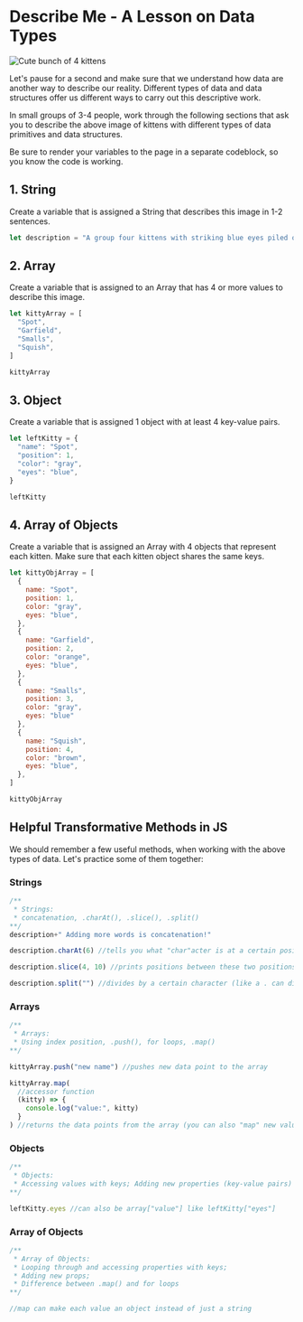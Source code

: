 # Describe Me - A Lesson on Data Types

![Cute bunch of 4 kittens](./../assets/images/cute-kittens.jpg)

Let's pause for a second and make sure that we understand how data are another way to describe our reality. Different types of data and data structures offer us different ways to carry out this descriptive work.

In small groups of 3-4 people, work through the following sections that ask you to describe the above image of kittens with different types of data primitives and data structures.

<p class="warning">
  Be sure to render your variables to the page in a separate codeblock, so you know the code is working.
</p>

## 1. String

Create a variable that is assigned a String that describes this image in 1-2 sentences.

```js
let description = "A group four kittens with striking blue eyes piled on top of each other. From left to right, there is a gray striped kitten, an orange kitten, another gray striped kitten, and a brown striped kitten."
```

## 2. Array

Create a variable that is assigned to an Array that has 4 or more values to describe this image.

```js
let kittyArray = [
  "Spot",
  "Garfield",
  "Smalls",
  "Squish",
]
```

```js
kittyArray
```

## 3. Object

Create a variable that is assigned 1 object with at least 4 key-value pairs.

```js
let leftKitty = {
  "name": "Spot",
  "position": 1,
  "color": "gray",
  "eyes": "blue",
}
```

```js
leftKitty
```

## 4. Array of Objects

Create a variable that is assigned an Array with 4 objects that represent each kitten. Make sure that each kitten object shares the same keys.

```js
let kittyObjArray = [
  {
    name: "Spot",
    position: 1,
    color: "gray",
    eyes: "blue",
  },
  {
    name: "Garfield",
    position: 2,
    color: "orange",
    eyes: "blue",
  },
  {
    name: "Smalls",
    position: 3,
    color: "gray",
    eyes: "blue"
  },
  {
    name: "Squish",
    position: 4,
    color: "brown",
    eyes: "blue",
  },
]
```
```js
kittyObjArray
```

## Helpful Transformative Methods in JS

We should remember a few useful methods, when working with the above types of data. Let's practice some of them together:

### Strings

```js
/**
 * Strings:
 * concatenation, .charAt(), .slice(), .split()
**/
description+" Adding more words is concatenation!"
```

```js
description.charAt(6) //tells you what "char"acter is at a certain position
```

```js
description.slice(4, 10) //prints positions between these two positions
```

```js
description.split("") //divides by a certain character (like a . can divide by sentences)
```
### Arrays

```js
/**
 * Arrays:
 * Using index position, .push(), for loops, .map()
**/

kittyArray.push("new name") //pushes new data point to the array
```
```js
kittyArray.map(
  //accessor function
  (kitty) => {
    console.log("value:", kitty)
  }
) //returns the data points from the array (you can also "map" new values to them)
```

### Objects

```js
/**
 * Objects:
 * Accessing values with keys; Adding new properties (key-value pairs)
**/

leftKitty.eyes //can also be array["value"] like leftKitty["eyes"]
```

### Array of Objects

```javascript
/**
 * Array of Objects:
 * Looping through and accessing properties with keys;
 * Adding new props;
 * Difference between .map() and for loops
**/

//map can make each value an object instead of just a string
```
